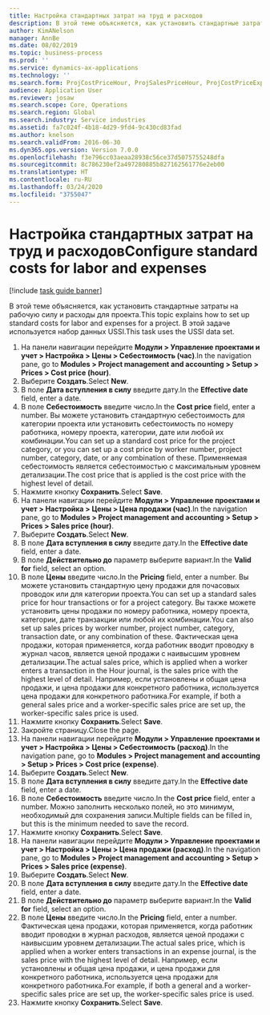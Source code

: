 ```yaml
---
title: Настройка стандартных затрат на труд и расходов
description: В этой теме объясняется, как установить стандартные затраты на рабочую силу и расходы для проекта.
author: KimANelson
manager: AnnBe
ms.date: 08/02/2019
ms.topic: business-process
ms.prod: ''
ms.service: dynamics-ax-applications
ms.technology: ''
ms.search.form: ProjCostPriceHour, ProjSalesPriceHour, ProjCostPriceExpense, ProjSalesPriceCost
audience: Application User
ms.reviewer: josaw
ms.search.scope: Core, Operations
ms.search.region: Global
ms.search.industry: Service industries
ms.assetid: fa7c024f-4b18-4d29-9fd4-9c430cd83fad
ms.author: knelson
ms.search.validFrom: 2016-06-30
ms.dyn365.ops.version: Version 7.0.0
ms.openlocfilehash: f3e796cc03aeaa28938c56ce37d5075755248dfa
ms.sourcegitcommit: 8c786230ef2a497280885b827162561776e2eb00
ms.translationtype: HT
ms.contentlocale: ru-RU
ms.lasthandoff: 03/24/2020
ms.locfileid: "3755047"
---
```

# <a name="configure-standard-costs-for-labor-and-expenses"></a><span data-ttu-id="a3251-103">Настройка стандартных затрат на труд и расходов</span><span class="sxs-lookup"><span data-stu-id="a3251-103">Configure standard costs for labor and expenses</span></span>

[!include [task guide banner](../../includes/task-guide-banner.md)]

<span data-ttu-id="a3251-104">В этой теме объясняется, как установить стандартные затраты на рабочую силу и расходы для проекта.</span><span class="sxs-lookup"><span data-stu-id="a3251-104">This topic explains how to set up standard costs for labor and expenses for a project.</span></span> <span data-ttu-id="a3251-105">В этой задаче используется набор данных USSI.</span><span class="sxs-lookup"><span data-stu-id="a3251-105">This task uses the USSI data set.</span></span>

1. <span data-ttu-id="a3251-106">На панели навигации перейдите **Модули > Управление проектами и учет > Настройка > Цены > Себестоимость (час)**.</span><span class="sxs-lookup"><span data-stu-id="a3251-106">In the navigation pane, go to **Modules > Project management and accounting > Setup > Prices > Cost price (hour)**.</span></span>
2. <span data-ttu-id="a3251-107">Выберите **Создать**.</span><span class="sxs-lookup"><span data-stu-id="a3251-107">Select **New**.</span></span>
3. <span data-ttu-id="a3251-108">В поле **Дата вступления в силу** введите дату.</span><span class="sxs-lookup"><span data-stu-id="a3251-108">In the **Effective date** field, enter a date.</span></span>
4. <span data-ttu-id="a3251-109">В поле **Себестоимость** введите число.</span><span class="sxs-lookup"><span data-stu-id="a3251-109">In the **Cost price** field, enter a number.</span></span> <span data-ttu-id="a3251-110">Вы можете установить стандартную себестоимость для категории проекта или установить себестоимость по номеру работника, номеру проекта, категории, дате или любой их комбинации.</span><span class="sxs-lookup"><span data-stu-id="a3251-110">You can set up a standard cost price for the project category, or you can set up a cost price by worker number, project number, category, date, or any combination of these.</span></span> <span data-ttu-id="a3251-111">Применяемая себестоимость является себестоимостью с максимальным уровнем детализации.</span><span class="sxs-lookup"><span data-stu-id="a3251-111">The cost price that is applied is the cost price with the highest level of detail.</span></span>  
5. <span data-ttu-id="a3251-112">Нажмите кнопку **Сохранить**.</span><span class="sxs-lookup"><span data-stu-id="a3251-112">Select **Save**.</span></span>
6. <span data-ttu-id="a3251-113">На панели навигации перейдите **Модули > Управление проектами и учет > Настройка > Цены > Цена продажи (час)**.</span><span class="sxs-lookup"><span data-stu-id="a3251-113">In the navigation pane, go to **Modules > Project management and accounting > Setup > Prices > Sales price (hour)**.</span></span>
7. <span data-ttu-id="a3251-114">Выберите **Создать**.</span><span class="sxs-lookup"><span data-stu-id="a3251-114">Select **New**.</span></span>
8. <span data-ttu-id="a3251-115">В поле **Дата вступления в силу** введите дату.</span><span class="sxs-lookup"><span data-stu-id="a3251-115">In the **Effective date** field, enter a date.</span></span>
9. <span data-ttu-id="a3251-116">В поле **Действительно до** параметр выберите вариант.</span><span class="sxs-lookup"><span data-stu-id="a3251-116">In the **Valid for** field, select an option.</span></span>
10. <span data-ttu-id="a3251-117">В поле **Цены** введите число.</span><span class="sxs-lookup"><span data-stu-id="a3251-117">In the **Pricing** field, enter a number.</span></span> <span data-ttu-id="a3251-118">Вы можете установить стандартную цену продажи для почасовых проводок или для категории проекта.</span><span class="sxs-lookup"><span data-stu-id="a3251-118">You can set up a standard sales price for hour transactions or for a project category.</span></span> <span data-ttu-id="a3251-119">Вы также можете установить цены продажи по номеру работника, номеру проекта, категории, дате транзакции или любой их комбинации.</span><span class="sxs-lookup"><span data-stu-id="a3251-119">You can also set up sales prices by worker number, project number, category, transaction date, or any combination of these.</span></span> <span data-ttu-id="a3251-120">Фактическая цена продажи, которая применяется, когда работник вводит проводку в журнал часов, является ценой продажи с наивысшим уровнем детализации.</span><span class="sxs-lookup"><span data-stu-id="a3251-120">The actual sales price, which is applied when a worker enters a transaction in the Hour journal, is the sales price with the highest level of detail.</span></span> <span data-ttu-id="a3251-121">Например, если установлены и общая цена продажи, и цена продажи для конкретного работника, используется цена продажи для конкретного работника.</span><span class="sxs-lookup"><span data-stu-id="a3251-121">For example, if both a general sales price and a worker-specific sales price are set up, the worker-specific sales price is used.</span></span>  
11. <span data-ttu-id="a3251-122">Нажмите кнопку **Сохранить**.</span><span class="sxs-lookup"><span data-stu-id="a3251-122">Select **Save**.</span></span>
12. <span data-ttu-id="a3251-123">Закройте страницу.</span><span class="sxs-lookup"><span data-stu-id="a3251-123">Close the page.</span></span>
13. <span data-ttu-id="a3251-124">На панели навигации перейдите **Модули > Управление проектами и учет > Настройка > Цены > Себестоимость (расход)**.</span><span class="sxs-lookup"><span data-stu-id="a3251-124">In the navigation pane, go to **Modules > Project management and accounting > Setup > Prices > Cost price (expense)**.</span></span>
14. <span data-ttu-id="a3251-125">Выберите **Создать**.</span><span class="sxs-lookup"><span data-stu-id="a3251-125">Select **New**.</span></span>
15. <span data-ttu-id="a3251-126">В поле **Дата вступления в силу** введите дату.</span><span class="sxs-lookup"><span data-stu-id="a3251-126">In the **Effective date** field, enter a date.</span></span>
16. <span data-ttu-id="a3251-127">В поле **Себестоимость** введите число.</span><span class="sxs-lookup"><span data-stu-id="a3251-127">In the **Cost price** field, enter a number.</span></span> <span data-ttu-id="a3251-128">Можно заполнить несколько полей, но это минимум, необходимый для сохранения записи.</span><span class="sxs-lookup"><span data-stu-id="a3251-128">Multiple fields can be filled in, but this is the minimum needed to save the record.</span></span>  
17. <span data-ttu-id="a3251-129">Нажмите кнопку **Сохранить**.</span><span class="sxs-lookup"><span data-stu-id="a3251-129">Select **Save**.</span></span>
18. <span data-ttu-id="a3251-130">На панели навигации перейдите **Модули > Управление проектами и учет > Настройка > Цены > Цена продажи (расход)**.</span><span class="sxs-lookup"><span data-stu-id="a3251-130">In the navigation pane, go to **Modules > Project management and accounting > Setup > Prices > Sales price (expense)**.</span></span>
19. <span data-ttu-id="a3251-131">Выберите **Создать**.</span><span class="sxs-lookup"><span data-stu-id="a3251-131">Select **New**.</span></span>
20. <span data-ttu-id="a3251-132">В поле **Дата вступления в силу** введите дату.</span><span class="sxs-lookup"><span data-stu-id="a3251-132">In the **Effective date** field, enter a date.</span></span>
21. <span data-ttu-id="a3251-133">В поле **Действительно до** параметр выберите вариант.</span><span class="sxs-lookup"><span data-stu-id="a3251-133">In the **Valid for** field, select an option.</span></span>
22. <span data-ttu-id="a3251-134">В поле **Цены** введите число.</span><span class="sxs-lookup"><span data-stu-id="a3251-134">In the **Pricing** field, enter a number.</span></span> <span data-ttu-id="a3251-135">Фактическая цена продажи, которая применяется, когда работник вводит проводки в журнал расходов, является ценой продажи с наивысшим уровнем детализации.</span><span class="sxs-lookup"><span data-stu-id="a3251-135">The actual sales price, which is applied when a worker enters transactions in an expense journal, is the sales price with the highest level of detail.</span></span> <span data-ttu-id="a3251-136">Например, если установлены и общая цена продажи, и цена продажи для конкретного работника, используется цена продажи для конкретного работника.</span><span class="sxs-lookup"><span data-stu-id="a3251-136">For example, if both a general and a worker-specific sales price are set up, the worker-specific sales price is used.</span></span>  
23. <span data-ttu-id="a3251-137">Нажмите кнопку **Сохранить**.</span><span class="sxs-lookup"><span data-stu-id="a3251-137">Select **Save**.</span></span>

